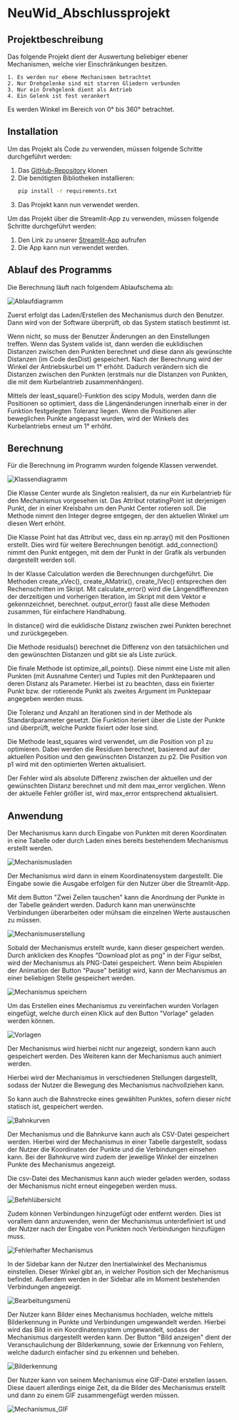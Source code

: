 # NeuWid_Abschlussprojekt

## Projektbeschreibung
Das folgende Projekt dient der Auswertung beliebiger ebener Mechanismen, welche vier Einschränkungen besitzen. 
```
1. Es werden nur ebene Mechanismen betrachtet
2. Nur Drehgelenke sind mit starren Gliedern verbunden
3. Nur ein Drehgelenk dient als Antrieb
4. Ein Gelenk ist fest verankert
```
Es werden Winkel im Bereich von 0° bis 360° betrachtet.

## Installation
Um das Projekt als Code zu verwenden, müssen folgende Schritte durchgeführt werden:
1. Das [GitHub-Repository](https://github.com/np362/NeuWid_Abschlussprojekt) klonen  
2. Die benötigten Bibliotheken installieren:
   ```bash
   pip install -r requirements.txt
   ```
3. Das Projekt kann nun verwendet werden.

Um das Projekt über die Streamlit-App zu verwenden, müssen folgende Schritte durchgeführt werden:
1. Den Link zu unserer [Streamlit-App](https://neuwidproject.streamlit.app/) aufrufen  
2. Die App kann nun verwendet werden.


## Ablauf des Programms
Die Berechnung läuft nach folgendem Ablaufschema ab:

![Ablaufdiagramm](images/Ablaufdiagramm_Mechanismus.png)

Zuerst erfolgt das Laden/Erstellen des Mechanismus durch den Benutzer. Dann wird von der Software überprüft, ob das System statisch bestimmt ist. 

Wenn nicht, so muss der Benutzer Änderungen an den Einstellungen treffen. Wenn das System valide ist, dann werden die euklidischen Distanzen zwischen den Punkten berechnet und diese dann als gewünschte Distanzen (im Code desDist) gespeichert. 
Nach der Berechnung wird der Winkel der Antriebskurbel um 1° erhöht. 
Dadurch verändern sich die Distanzen zwischen den Punkten (erstmals nur die Distanzen von Punkten, die mit dem Kurbelantrieb zusammenhängen). 

Mittels der least_square()-Funktion des scipy Moduls, werden dann die Positionen so optimiert, dass die Längenänderungen innerhalb einer in der Funktion festgelegten Toleranz liegen. Wenn die Positionen aller beweglichen Punkte angepasst wurden, wird der Winkels des Kurbelantriebs erneut um 1° erhöht.

## Berechnung

Für die Berechnung im Programm wurden folgende Klassen verwendet. 

![Klassendiagramm](images/Klassendiagramm.png)

Die Klasse Center wurde als Singleton realisiert, da nur ein Kurbelantrieb für den Mechanismus vorgesehen ist. 
Das Attribut rotatingPoint ist derjenigen Punkt, der in einer Kreisbahn um den Punkt Center rotieren soll. 
Die Methode nimmt den Integer degree entgegen, der den aktuellen Winkel um diesen Wert erhöht. 

Die Klasse Point hat das Attribut vec, dass ein np.array() mit den Positionen erstellt. Dies wird für weitere Berechnungen benötigt.
add_connection() nimmt den Punkt entgegen, mit dem der Punkt in der Grafik als verbunden dargestellt werden soll. 

In der Klasse Calculation werden die Berechnungen durchgeführt. Die Methoden create_xVec(), create_AMatrix(), create_lVec() entsprechen den Rechenschritten im Skript. Mit calculate_error() wird die Längendifferenzen der derzeitigen und vorherigen Iteration, im Skript mit dem Vektor e gekennzeichnet, berechnet. output_error() fasst alle diese Methoden zusammen, für einfachere Handhabung. 

In distance() wird die euklidische Distanz zwischen zwei Punkten berechnet und zurückgegeben. 

Die Methode residuals() berechnet die Differenz von den tatsächlichen und den gewünschten Distanzen und gibt sie als Liste zurück.

Die finale Methode ist optimize_all_points(). 
Diese nimmt eine Liste mit allen Punkten (mit Ausnahme Center) und Tuples mit den Punktepaaren und deren Distanz als Parameter. Hierbei ist zu beachten, dass ein fixierter Punkt bzw. der rotierende Punkt als zweites Argument im Punktepaar angegeben werden muss. 

Die Toleranz und Anzahl an Iterationen sind in der Methode als Standardparameter gesetzt. Die Funktion iteriert über die Liste der Punkte und überprüft, welche Punkte fixiert oder lose sind. 

Die Methode least_squares wird verwendet, um die Position von p1 zu optimieren. Dabei werden die Residuen berechnet, basierend auf der aktuellen Position und den gewünschten Distanzen zu p2. 
Die Position von p1 wird mit den optimierten Werten aktualisiert.
 
Der Fehler wird als absolute Differenz zwischen der aktuellen und der gewünschten Distanz berechnet und mit dem max_error verglichen. Wenn der aktuelle Fehler größer ist, wird max_error entsprechend aktualisiert.


## Anwendung
Der Mechanismus kann durch Eingabe von Punkten mit deren Koordinaten in eine Tabelle oder durch Laden eines bereits bestehendem Mechanismus erstellt werden. 

![Mechanismusladen](images/Mechanismusladen.png)

Der Mechanismus wird dann in einem Koordinatensystem dargestellt. Die Eingabe sowie die Ausgabe erfolgen für den Nutzer über die Streamlit-App.  

Mit dem Button "Zwei Zeilen tauschen" kann die Anordnung der Punkte in der Tabelle geändert werden. Dadurch kann man unerwünschte Verbindungen überarbeiten oder mühsam die einzelnen Werte austauschen zu müssen.

![Mechanismuserstellung](images/Mechanismuserstellen.png)

Sobald der Mechanismus erstellt wurde, kann dieser gespeichert werden. Durch anklicken des Knopfes "Download plot as png" in der Figur selbst, wird der Mechanismus als PNG-Datei gespeichert. Wenn beim Abspielen der Animation der Button "Pause" betätigt wird, kann der Mechanismus an einer beliebigen Stelle gespeichert werden.

![Mechanismus speichern](images/Save_image_as_png.png)

Um das Erstellen eines Mechanismus zu vereinfachen wurden Vorlagen eingefügt, welche durch einen Klick auf den Button "Vorlage" geladen werden können.

![Vorlagen](images/Mechanismus_Vorlagen.png)

Der Mechanismus wird hierbei nicht nur angezeigt, sondern kann auch gespeichert werden. Des Weiteren kann der Mechanismus auch animiert werden. 

Hierbei wird der Mechanismus in verschiedenen Stellungen dargestellt, sodass der Nutzer die Bewegung des Mechanismus nachvollziehen kann. 

So kann auch die Bahnstrecke eines gewählten Punktes, sofern dieser nicht statisch ist, gespeichert werden.

![Bahnkurven](images/Anzeige_Bahnkurven.png)

Der Mechanismus und die Bahnkurve kann auch als CSV-Datei gespeichert werden. Hierbei wird der Mechanismus in einer Tabelle dargestellt, sodass der Nutzer die Koordinaten der Punkte und die Verbindungen einsehen kann. Bei der Bahnkurve wird zudem der jeweilige Winkel der einzelnen Punkte des Mechanismus angezeigt.

Die csv-Datei des Mechanismus kann auch wieder geladen werden, sodass der Mechanismus nicht erneut eingegeben werden muss.

![Befehlübersicht](images/Verbindung_csv_speichern.png)

Zudem können Verbindungen hinzugefügt oder entfernt werden. Dies ist vorallem dann anzuwenden, wenn der Mechanismus unterdefiniert ist und der Nutzer nach der Eingabe von Punkten noch Verbindungen hinzufügen muss. 

![Fehlerhafter Mechanismus](images/Fehlerhafter_Mechanismus.png) 

In der Sidebar kann der Nutzer den Inertialwinkel des Mechanismus einstellen.   Dieser Winkel gibt an, in welcher Position sich der Mechanismus befindet. Außerdem werden in der Sidebar alle im Moment bestehenden Verbindungen angezeigt.

![Bearbeitungsmenü](images/Bearbeitungsmenu.png)

Der Nutzer kann Bilder eines Mechanismus hochladen, welche mittels Bilderkennung in Punkte und Verbindungen umgewandelt werden. Hierbei wird das Bild in ein Koordinatensystem umgewandelt, sodass der Mechanismus dargestellt werden kann.
Der Button "Bild anzeigen" dient der Veranschaulichung der Bilderkennung, sowie der Erkennung von Fehlern, welche dadurch einfacher sind zu erkennen und beheben.

![Bilderkennung](images/Bilderkennung.png)

Der Nutzer kann von seinem Mechanismus eine GIF-Datei erstellen lassen. Diese dauert allerdings einige Zeit, da die Bilder des Mechanismus erstellt und dann zu einem GIF zusammengefügt werden müssen.

![Mechanismus_GIF](GIF/mechanism.gif)






